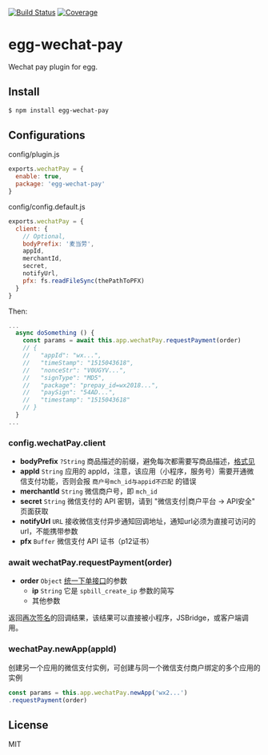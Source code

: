[![Build Status](https://travis-ci.org/kaelzhang/egg-wechat-pay.svg?branch=master)](https://travis-ci.org/kaelzhang/egg-wechat-pay)
[![Coverage](https://codecov.io/gh/kaelzhang/egg-wechat-pay/branch/master/graph/badge.svg)](https://codecov.io/gh/kaelzhang/egg-wechat-pay)
<!-- optional appveyor tst
[![Windows Build Status](https://ci.appveyor.com/api/projects/status/github/kaelzhang/egg-wechat-pay?branch=master&svg=true)](https://ci.appveyor.com/project/kaelzhang/egg-wechat-pay)
-->
<!-- optional npm version
[![NPM version](https://badge.fury.io/js/err-object.svg)](http://badge.fury.io/js/err-object)
-->
<!-- optional npm downloads
[![npm module downloads per month](http://img.shields.io/npm/dm/err-object.svg)](https://www.npmjs.org/package/err-object)
-->
<!-- optional dependency status
[![Dependency Status](https://david-dm.org/kaelzhang/egg-wechat-pay.svg)](https://david-dm.org/kaelzhang/egg-wechat-pay)
-->

# egg-wechat-pay

Wechat pay plugin for egg.

## Install

```sh
$ npm install egg-wechat-pay
```

## Configurations

config/plugin.js

```js
exports.wechatPay = {
  enable: true,
  package: 'egg-wechat-pay'
}
```

config/config.default.js

```js
exports.wechatPay = {
  client: {
    // Optional,
    bodyPrefix: '麦当劳',
    appId,
    merchantId,
    secret,
    notifyUrl,
    pfx: fs.readFileSync(thePathToPFX)
  }
}
```

Then:

```js
...
  async doSomething () {
    const params = await this.app.wechatPay.requestPayment(order)
    // {
    //   "appId": "wx...",
    //   "timeStamp": "1515043618",
    //   "nonceStr": "V0UGYV...",
    //   "signType": "MD5",
    //   "package": "prepay_id=wx2018...",
    //   "paySign": "54AD...",
    //   "timestamp": "1515043618"
    // }
  }
...
```

### config.wechatPay.client

- **bodyPrefix** `?String` 商品描述的前缀，避免每次都需要写商品描述，[格式见](https://pay.weixin.qq.com/wiki/doc/api/wxa/wxa_api.php?chapter=4_2)
- **appId** `String` 应用的 appId，注意，该应用（小程序，服务号）需要开通微信支付功能，否则会报 `商户号mch_id与appid不匹配` 的错误
- **merchantId** `String` 微信商户号，即 `mch_id`
- **secret** `String` 微信支付的 API 密钥，请到 "微信支付|商户平台 -> API安全" 页面获取
- **notifyUrl** `URL` 接收微信支付异步通知回调地址，通知url必须为直接可访问的url，不能携带参数
- **pfx** `Buffer` 微信支付 API 证书（p12证书）

### await wechatPay.requestPayment(order)

- **order** `Object` [统一下单接口](https://pay.weixin.qq.com/wiki/doc/api/wxa/wxa_api.php?chapter=9_1&index=1)的参数
  - **ip** `String` 它是 `spbill_create_ip` 参数的简写
  - 其他参数

返回[再次签名](https://pay.weixin.qq.com/wiki/doc/api/wxa/wxa_api.php?chapter=7_7&index=3)的回调结果，该结果可以直接被小程序，JSBridge，或客户端调用。

### wechatPay.newApp(appId)

创建另一个应用的微信支付实例，可创建与同一个微信支付商户绑定的多个应用的实例

```js
const params = this.app.wechatPay.newApp('wx2...')
.requestPayment(order)
```

## License

MIT
